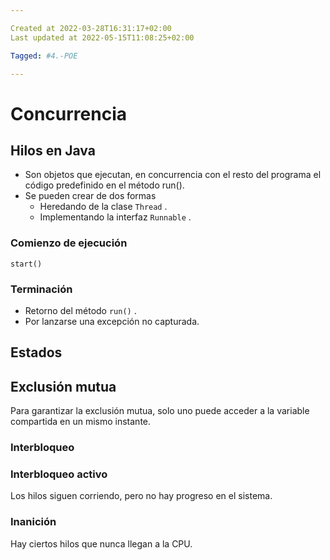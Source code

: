```yaml
---

Created at 2022-03-28T16:31:17+02:00
Last updated at 2022-05-15T11:08:25+02:00

Tagged: #4.-POE

---
```


# Concurrencia
## Hilos en Java

* Son objetos que ejecutan, en concurrencia con el resto del programa el código predefinido en el método run().
* Se pueden crear de dos formas
  * Heredando de la clase `Thread` .
  * Implementando la interfaz `Runnable` .



### Comienzo de ejecución
`start()`


### Terminación

* Retorno del método `run()` .
* Por lanzarse una excepción no capturada.



## Estados


## Exclusión mutua
Para garantizar la exclusión mutua, solo uno puede acceder a la variable compartida en un mismo instante.


### Interbloqueo

### Interbloqueo activo
Los hilos siguen corriendo, pero no hay progreso en el sistema.

### Inanición
Hay ciertos hilos que nunca llegan a la CPU.


